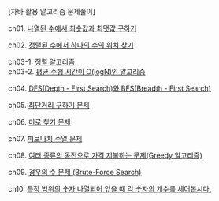 [자바 활용 알고리즘 문제풀이]  


ch01. [나열된 수에서 최솟값과 최댓값 구하기](https://github.com/1010hy/algorithm_FC/tree/main/Ch08/src/ch01)  

ch02. [정렬된 수에서 하나의 수의 위치 찾기](https://github.com/1010hy/algorithm/tree/main/Ch08/src/ch02)  

ch03-1. [정렬 알고리즘](https://github.com/1010hy/algorithm/blob/main/Ch08/src/ch03/README_InsertSort.md)  
ch03-2. [평균 수행 시간이 O(logN)인 알고리즘](https://github.com/1010hy/algorithm/blob/main/Ch08/src/ch03/README_HeapSort.md)  

ch04. [DFS(Depth - First Search)와 BFS(Breadth - First Search)](https://github.com/1010hy/algorithm/tree/main/Ch08/src/ch04)  

ch05. [최단거리 구하기 문제](https://github.com/1010hy/algorithm/tree/main/Ch08/src/ch05)  

ch06. [미로 찾기 문제](https://github.com/1010hy/algorithm/tree/main/Ch08/src/ch06)  

ch07. [피보나치 수열 문제](https://github.com/1010hy/algorithm/tree/main/Ch08/src/ch07)

ch08. [여러 종류의 동전으로 가격 지불하는 문제(Greedy 알고리즘)](https://github.com/1010hy/algorithm/tree/main/Ch08/src/ch08)

ch09. [경우의 수 문제 (Brute-Force Search)](https://github.com/1010hy/algorithm/tree/main/Ch08/src/ch09)

ch10. [특정 범위의 숫자 나열되어 있을 때 각 숫자의 개수를 세어봅시다.](https://github.com/1010hy/algorithm/tree/main/Ch08/src/ch10)
